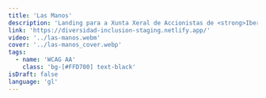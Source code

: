 ```yaml
---
title: 'Las Manos'
description: 'Landing para a Xunta Xeral de Accionistas de <strong>Iberdrola</strong> (2021). O obxectivo foi presentar datos e feitos sobre "Diversidade e Inclusión" de forma visual, próxima e humana.'
link: 'https://diversidad-inclusion-staging.netlify.app/'
video: '../las-manos.webm'
cover: '../las-manos_cover.webp'
tags:
  - name: 'WCAG AA'
    class: 'bg-[#FFD700] text-black'
isDraft: false
language: 'gl'
---
```

